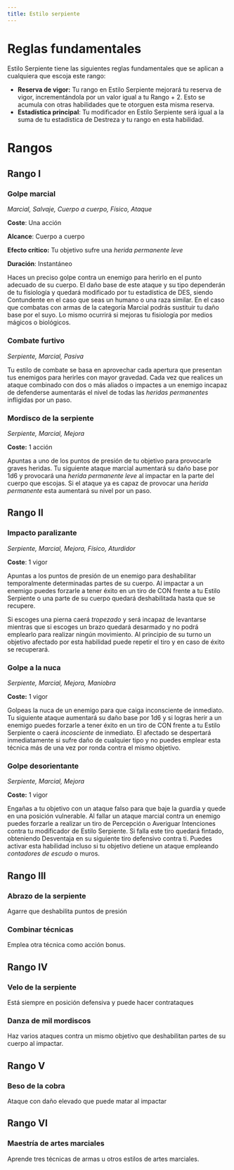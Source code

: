 ```yaml
---
title: Estilo serpiente
---
```


# Reglas fundamentales

Estilo Serpiente tiene las siguientes reglas fundamentales que se aplican a cualquiera que escoja este rango:

- **Reserva de vigor:** Tu rango en Estilo Serpiente mejorará tu reserva de vigor, incrementándola por un valor igual a tu Rango + 2. Esto se acumula con otras habilidades que te otorguen esta misma reserva.
- **Estadística principal**: Tu modificador en Estilo Serpiente será igual a la suma de tu estadística de Destreza y tu rango en esta habilidad.

# Rangos

## Rango I

### Golpe marcial

*Marcial, Salvaje, Cuerpo a cuerpo, Físico, Ataque*

**Coste**: Una acción

**Alcance**: Cuerpo a cuerpo

**Efecto crítico:** Tu objetivo sufre una *herida permanente leve*

**Duración**: Instantáneo

Haces un preciso golpe contra un enemigo para herirlo en el punto adecuado de su cuerpo. El daño base de este ataque y su tipo dependerán de tu fisiología y quedará modificado por tu estadística de DES, siendo Contundente en el caso que seas un humano o una raza similar. En el caso que combatas con armas de la categoría Marcial podrás sustituir tu daño base por el suyo. Lo mismo ocurrirá si mejoras tu fisiología por medios mágicos o biológicos.

### Combate furtivo

*Serpiente, Marcial, Pasiva*

Tu estilo de combate se basa en aprovechar cada apertura que presentan tus enemigos para herirles con mayor gravedad. Cada vez que realices un ataque combinado con dos o más aliados o impactes a un enemigo incapaz de defenderse aumentarás el nivel de todas las *heridas permanentes* infligidas por un paso.

### Mordisco de la serpiente

*Serpiente, Marcial, Mejora*

**Coste:** 1 acción

Apuntas a uno de los puntos de presión de tu objetivo para provocarle graves heridas. Tu siguiente ataque marcial aumentará su daño base por 1d6 y provocará una *herida permanente leve* al impactar en la parte del cuerpo que escojas. Si el ataque ya es capaz de provocar una *herida permanente* esta aumentará su nivel por un paso. 

## Rango II

### Impacto paralizante

*Serpiente, Marcial, Mejora, Físico, Aturdidor*

**Coste**: 1 vigor

Apuntas a los puntos de presión de un enemigo para deshabilitar temporalmente determinadas partes de su cuerpo. Al impactar a un enemigo puedes forzarle a tener éxito en un tiro de CON frente a tu Estilo Serpiente o una parte de su cuerpo quedará deshabilitada hasta que se recupere. 

Si escoges una pierna caerá *tropezado* y será incapaz de levantarse mientras que si escoges un brazo quedará desarmado y no podrá emplearlo para realizar ningún movimiento. Al principio de su turno un objetivo afectado por esta habilidad puede repetir el tiro y en caso de éxito se recuperará. 

### Golpe a la nuca

*Serpiente, Marcial, Mejora, Maniobra*

**Coste:** 1 vigor

Golpeas la nuca de un enemigo para que caiga inconsciente de inmediato. Tu siguiente ataque aumentará su daño base por 1d6 y si logras herir a un enemigo puedes forzarle a tener éxito en un tiro de CON frente a tu Estilo Serpiente o caerá *incosciente* de inmediato. El afectado se despertará inmediatamente si sufre daño de cualquier tipo y no puedes emplear esta técnica más de una vez por ronda contra el mismo objetivo.

### Golpe desorientante

*Serpiente, Marcial, Mejora*

**Coste:** 1 vigor

Engañas a tu objetivo con un ataque falso para que baje la guardia y quede en una posición vulnerable. Al fallar un ataque marcial contra un enemigo puedes forzarle a realizar un tiro de Percepción o Averiguar Intenciones contra tu modificador de Estilo Serpiente. Si falla este tiro quedará fintado, obteniendo Desventaja en su siguiente tiro defensivo contra ti. Puedes activar esta habilidad incluso si tu objetivo detiene un ataque empleando *contadores de escudo* o muros.

## Rango III

### Abrazo de la serpiente

Agarre que deshabilita puntos de presión

### Combinar técnicas

Emplea otra técnica como acción bonus.

## Rango IV

### Velo de la serpiente

Está siempre en posición defensiva y puede hacer contrataques

### Danza de mil mordiscos

Haz varios ataques contra un mismo objetivo que deshabilitan partes de su cuerpo al impactar.

## Rango V

### Beso de la cobra

Ataque con daño elevado que puede matar al impactar

## Rango VI

### Maestría de artes marciales

Aprende tres técnicas de armas u otros estilos de artes marciales.
